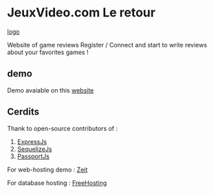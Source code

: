 # JeuxVideo.com Le retour

[logo](./public/icon48.png)

Website of game reviews
Register / Connect and start to write reviews about your favorites games !

## demo

Demo avaiable on this [website](https://blog-distil62-fpsjxlvpul.now.sh/)

## Cerdits

Thank to open-source contributors of :
1. [ExpressJs](https://expressjs.com/)
2. [SequelizeJs](https://github.com/sequelize/sequelize)
3. [PassportJs](http://www.passportjs.org/)

For web-hosting demo :
[Zeit](https://zeit.co/)

For database hosting :
[FreeHosting](http://freemysqlhosting.net/)
